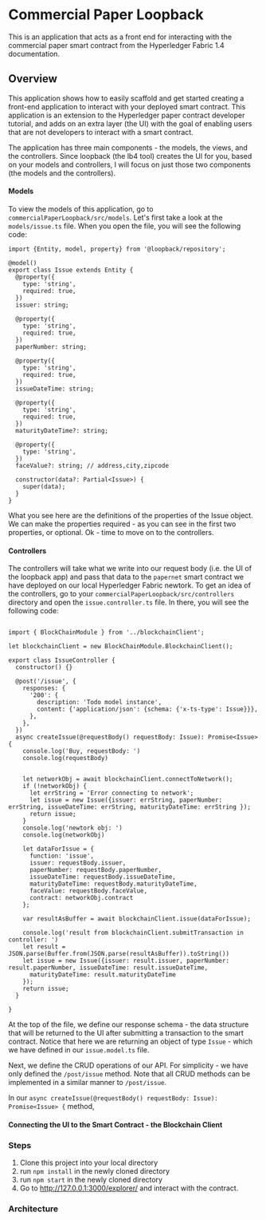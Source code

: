 # Commercial Paper Loopback 

This is an application that acts as a front end for interacting with the commercial paper smart contract
from the Hyperledger Fabric 1.4 documentation. 

## Overview
This application shows how to easily scaffold and get started creating a front-end application to interact with 
your deployed smart contract. This application is an extension to the Hyperledger paper contract developer tutorial,
and adds on an extra layer (the UI) with the goal of enabling users that are not developers to interact with a 
smart contract. 

The application has three main components - the models, the views, and the controllers. Since loopback (the lb4 tool) 
creates the UI for you, based on your models and controllers, I will focus on just those two components (the models 
and the controllers).

#### Models
To view the models of this application, go to `commercialPaperLoopback/src/models`. Let's first take a look at 
the `models/issue.ts` file. When you open the file, you will see the following code:

```
import {Entity, model, property} from '@loopback/repository';

@model()
export class Issue extends Entity {
  @property({
    type: 'string',
    required: true,
  })
  issuer: string;

  @property({
    type: 'string',
    required: true,
  })
  paperNumber: string;

  @property({
    type: 'string',
    required: true,
  })
  issueDateTime: string;

  @property({
    type: 'string',
    required: true,
  })
  maturityDateTime?: string;

  @property({
    type: 'string',
  })
  faceValue?: string; // address,city,zipcode

  constructor(data?: Partial<Issue>) {
    super(data);
  }
}

```
What you see here are the definitions of the properties of the Issue object. We can make 
the properties required - as you can see in the first two properties, or optional. Ok - 
time to move on to the controllers.

#### Controllers
The controllers will take what we write into our request body (i.e. the UI of the loopback app)
and pass that data to the `papernet` smart contract we have deployed on our local Hyperledger
Fabric newtork. To get an idea of the controllers, go to your `commercialPaperLoopback/src/controllers`
directory and open the `issue.controller.ts` file. In there, you will see the following code: 

```

import { BlockChainModule } from '../blockchainClient';

let blockchainClient = new BlockChainModule.BlockchainClient();

export class IssueController {
  constructor() {}

  @post('/issue', {
    responses: {
      '200': {
        description: 'Todo model instance',
        content: {'application/json': {schema: {'x-ts-type': Issue}}},
      },
    },
  })
  async createIssue(@requestBody() requestBody: Issue): Promise<Issue> {
    console.log('Buy, requestBody: ')
    console.log(requestBody)


    let networkObj = await blockchainClient.connectToNetwork();
    if (!networkObj) {
      let errString = 'Error connecting to network';
      let issue = new Issue({issuer: errString, paperNumber: errString, issueDateTime: errString, maturityDateTime: errString });
      return issue;
    }
    console.log('newtork obj: ')
    console.log(networkObj)

    let dataForIssue = {
      function: 'issue',
      issuer: requestBody.issuer,
      paperNumber: requestBody.paperNumber,
      issueDateTime: requestBody.issueDateTime,
      maturityDateTime: requestBody.maturityDateTime,
      faceValue: requestBody.faceValue,
      contract: networkObj.contract
    };

    var resultAsBuffer = await blockchainClient.issue(dataForIssue);

    console.log('result from blockchainClient.submitTransaction in controller: ')
    let result = JSON.parse(Buffer.from(JSON.parse(resultAsBuffer)).toString())
    let issue = new Issue({issuer: result.issuer, paperNumber: result.paperNumber, issueDateTime: result.issueDateTime,
      maturityDateTime: result.maturityDateTime 
    });
    return issue;       
  }

}

```
At the top of the file, we define our response schema - the data structure that will be 
returned to the UI after submitting a transaction to the smart contract. Notice that here 
we are returning an object of type `Issue` - which we have defined in our `issue.model.ts`
file. 

Next, we define the CRUD operations of our API. For simplicity - we have only defined 
the `/post/issue` method. Note that all CRUD methods can be implemented in a similar 
manner to `/post/issue`. 

In our `async createIssue(@requestBody() requestBody: Issue): Promise<Issue> {` method, 

#### Connecting the UI to the Smart Contract - the Blockchain Client




### Steps

1.  Clone this project into your local directory 
2.  run `npm install` in the newly cloned directory
3.  run `npm start` in the newly cloned directory
3.  Go to http://127.0.0.1:3000/explorer/ and interact with the contract. 

### Architecture




